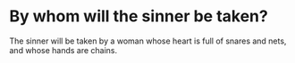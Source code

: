 # By whom will the sinner be taken?

The sinner will be taken by a woman whose heart is full of snares and nets, and whose hands are chains.
